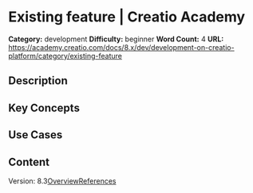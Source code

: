 # Existing feature | Creatio Academy

**Category:** development **Difficulty:** beginner **Word Count:** 4 **URL:**
https://academy.creatio.com/docs/8.x/dev/development-on-creatio-platform/category/existing-feature

## Description

## Key Concepts

## Use Cases

## Content

Version:
8.3[Overview](/docs/8.x/dev/development-on-creatio-platform/platform-customization/interface-control-tools/existing-feature/overview)[References](/docs/8.x/dev/development-on-creatio-platform/existing-feature-references)
